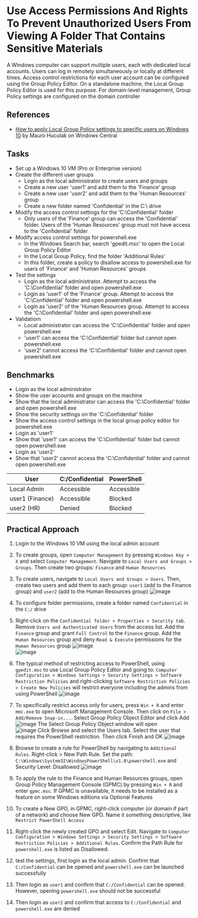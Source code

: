 # Use Access Permissions And Rights To Prevent Unauthorized Users From Viewing A Folder That Contains Sensitive Materials
A Windows computer can support multiple users, each with dedicated local accounts. Users can log in remotely simultaneously or locally at different times. Access control restrictions for each user account can be configured using the Group Policy Editor. On a standalone machine, the Local Group Policy Editor is used for this purpose. For domain-level management, Group Policy settings are configured on the domain controller


## References
- [How to apply Local Group Policy settings to specific users on Windows 10](https://www.windowscentral.com/how-apply-local-group-policy-settings-specific-users-windows-10) by Mauro Huculak on Windows Central

## Tasks
- Set up a Windows 10 VM (Pro or Enterprise version)
- Create the different user groups
  - Login as the local administrator to create users and groups
  - Create a new user 'user1' and add them to the 'Finance' group
  - Create a new user 'user2' and add them to the 'Human Resources' group
  - Create a new folder named 'Confidential' in the C:\ drive
- Modify the access control settings for the 'C:\Confidential' folder
  - Only users of the 'Finance' group can access the 'Confidential' folder. Users of the 'Human Resources' group must not have access to the 'Confidential' folder
- Modify access control settings for powershell.exe
  - In the Windows Search bar, search 'gpedit.msc' to open the Local Group Policy Editor
  - In the Local Group Policy, find the folder 'Additional Rules'
  - In this folder, create a policy to disallow access to powershell.exe for users of 'Finance' and 'Human Resources' groups
- Test the settings
  - Login as the local administrator. Attempt to access the 'C:\Confidential' folder and open powershell.exe
  - Login as 'user1' of the 'Finance' group. Attempt to access the 'C:\Confidential' folder and open powershell.exe
  - Login as 'user2' of the 'Human Resources group. Attempt to access the 'C:\Confidential' folder and open powershell.exe
- Validatiom
  - Local administrator can access the 'C:\Confidential' folder and open powershell.exe
  - 'user1' can access the 'C:\Confidential' folder but cannot open powershell.exe
  - 'user2' cannot access the 'C:\Confidential' folder and cannot open powershell.exe

## Benchmarks
- Login as the local administrator
- Show the user accounts and groups on the machine
- Show that the local administrator can access the 'C:\Confidential' folder and open powershell.exe
- Show the security settings on the 'C:\Confidential' folder
- Show the access control settings in the local group policy editor for powershell.exe
- Login as 'user1'
- Show that 'user1' can access the 'C:\Confidential' folder but cannot open powershell.exe
- Login as 'user2'
- Show that 'user2' cannot access the 'C:\Confidential' folder and cannot open powershell.exe

|User           |C:/Confidential|PowerShell|
|---------------|---------------|----------|
|Local Admin    |Accessible     |Accessible|
|user1 (Finance)|Accessible     |Blocked   |
|user2 (HR)     |Denied         |Blocked   |


## Practical Approach
1. Login to the Windows 10 VM using the local admin account
2. To create groups, open `Computer Management` by pressing `Windows Key + X` and select `Computer Management`. Navigate to `Local Users and Groups > Groups`. Then create two groups: `Finance` and `Human Resources`
3. To create users, navigate to `Local Users and Groups > Users`. Then, create two users and add them to each group: `user1` (add to the Finance group) and `user2` (add to the Human Resources group)
   ![image](https://github.com/user-attachments/assets/241dbbd0-f5aa-4305-b7f9-688919592ad0)
4. To configure folder permissions, create a folder named `Confidential` in the `C:/` drive
5. Right-click on the `Confidential folder > Properties > Security tab`. Remove `Users and Authenticated Users` from the access list. Add the `Finance` group and grant `Full Control` to the `Finance` group. Add the `Human Resources` group and deny `Read & Execute` permissions for the `Human Resources` group
   ![image](https://github.com/user-attachments/assets/b6cfad18-4714-4a33-b854-a77f441e85ab)
   <br/>
   ![image](https://github.com/user-attachments/assets/7fe95534-29ba-49f9-b23a-89bfa4fa5631)

6. The typical method of restricting access to PowerShell, using `gpedit.msc` to use Local Group Policy Editor and going to: `Computer Configuration > Windows Settings > Security Settings > Software Restriction Policies` and right-clicking `Software Restriction Policies > Create New Policies` will restrict everyone including the admins from using PowerShell
   ![image](https://github.com/user-attachments/assets/b68af833-6ffe-4214-8199-f11d555dccf3)

7. To specifically restrict access only for users, press `Win + R` and enter `mmc.exe` to open Microsoft Management Console. Then click on `File > Add/Remove Snap-in...`. Select Group Policy Object Editor and click Add
   ![image](https://github.com/user-attachments/assets/9bc70442-2e62-40dc-a69a-081959b74f89)
   The Select Group Policy Object window will open <br/>
   ![image](https://github.com/user-attachments/assets/ec850248-a921-4896-822e-f0df133a61fc)
   Click Browse and select the Users tab. Select the user that requires the PowerShell restriction. Then click Finish and OK
   ![image](https://github.com/user-attachments/assets/6ac8b9b6-8cf5-41fd-ba09-5fea65b42de4)

8. Browse  to create a rule for PowerShell by navigating to `Additional Rules`. Right-click > New Path Rule. Set the path: `C:\Windows\System32\WindowsPowerShell\v1.0\powershell.exe` and Security Level: Disallowed
   ![image](https://github.com/user-attachments/assets/9254db14-3e62-4474-9d1e-ead92cd44fe9)

9. To apply the rule to the Finance and Human Resources groups, open Group Policy Management Console (GPMC) by pressing `Win + R` and enter `gpmc.msc`. If GPMC is unavailable, it needs to be installed as a feature on some Windows editions via Optional Features
10. To create a New GPO, in GPMC, right-click computer (or domain if part of a network) and choose New GPO. Name it something descriptive, like `Restrict PowerShell Access`
11. Right-click the newly created GPO and select Edit. Navigate to `Computer Configuration > Windows Settings > Security Settings > Software Restriction Policies > Additional Rules`. Confirm the Path Rule for `powershell.exe` is listed as Disallowed. 
12. test the settings, first login as the local admin. Confirm that `C:/Confidential` can be opened and `powershell.exe` can be launched successfully
13. Then login as `user1` and confirm that `C:/Confidential` can be opened. However, opening `powershell.exe` should not be successful
14. Then login as `user2` and confirm that access to `C:/Confidential` and `powershell.exe` are denied

